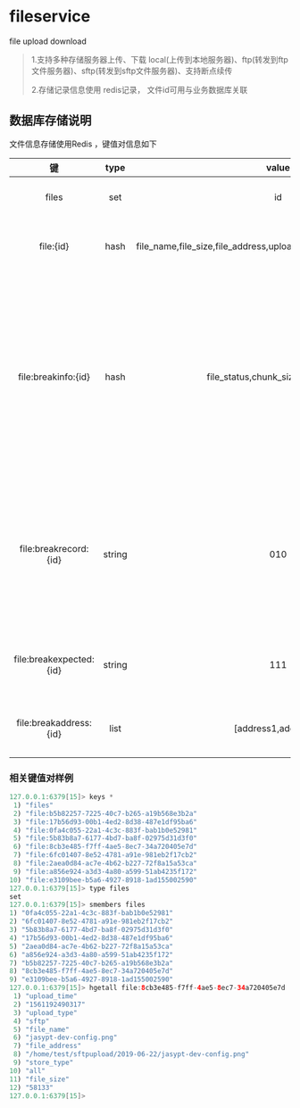 # fileservice
file upload download

> 1.支持多种存储服务器上传、下载 local(上传到本地服务器)、ftp(转发到ftp文件服务器)、sftp(转发到sftp文件服务器)、支持断点续传
>
> 2.存储记录信息使用 redis记录， 文件id可用与业务数据库关联



##   数据库存储说明

文件信息存储使用Redis ，键值对信息如下

| 键    | type | value      | 说明       |
| :---: | :--: | :----------------: | :--------: |
| files | set  | id | 存储文件id |
|file:{id}|hash|file_name,file_size,file_address,upload_type,upload_time,store_type|存储文件详细信息|
|file:breakinfo:{id}|hash|file_status,chunk_size,chunk_num|存储断点上传信息，切片大小，是否已上传完成.一共有多少块|
|file:breakrecord:{id}|string|010|存储上传块记录，0代表未上传，1代表已上传|
|file:breakexpected:{id}|string|111|存储数据块校验结果|
|file:breakaddress:{id}|list|[address1,address2]|存储切片上传地址|

###  相关键值对样例

```java
127.0.0.1:6379[15]> keys *
 1) "files"
 2) "file:b5b82257-7225-40c7-b265-a19b568e3b2a"
 3) "file:17b56d93-00b1-4ed2-8d38-487e1df95ba6"
 4) "file:0fa4c055-22a1-4c3c-883f-bab1b0e52981"
 5) "file:5b83b8a7-6177-4bd7-ba8f-02975d31d3f0"
 6) "file:8cb3e485-f7ff-4ae5-8ec7-34a720405e7d"
 7) "file:6fc01407-8e52-4781-a91e-981eb2f17cb2"
 8) "file:2aea0d84-ac7e-4b62-b227-72f8a15a53ca"
 9) "file:a856e924-a3d3-4a80-a599-51ab4235f172"
10) "file:e3109bee-b5a6-4927-8918-1ad155002590"
127.0.0.1:6379[15]> type files
set
127.0.0.1:6379[15]> smembers files
1) "0fa4c055-22a1-4c3c-883f-bab1b0e52981"
2) "6fc01407-8e52-4781-a91e-981eb2f17cb2"
3) "5b83b8a7-6177-4bd7-ba8f-02975d31d3f0"
4) "17b56d93-00b1-4ed2-8d38-487e1df95ba6"
5) "2aea0d84-ac7e-4b62-b227-72f8a15a53ca"
6) "a856e924-a3d3-4a80-a599-51ab4235f172"
7) "b5b82257-7225-40c7-b265-a19b568e3b2a"
8) "8cb3e485-f7ff-4ae5-8ec7-34a720405e7d"
9) "e3109bee-b5a6-4927-8918-1ad155002590"
127.0.0.1:6379[15]> hgetall file:8cb3e485-f7ff-4ae5-8ec7-34a720405e7d
 1) "upload_time"
 2) "1561192490317"
 3) "upload_type"
 4) "sftp"
 5) "file_name"
 6) "jasypt-dev-config.png"
 7) "file_address"
 8) "/home/test/sftpupload/2019-06-22/jasypt-dev-config.png"
 9) "store_type"
10) "all"
11) "file_size"
12) "58133"
127.0.0.1:6379[15]>   

```




